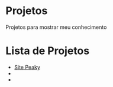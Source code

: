 # Projetos
 Projetos para mostrar meu conhecimento

<h1> Lista de Projetos </h1>
<ul><li><a href="https://sapuiat.github.io/projetos/peaky/index.html" target="_blank">Site Peaky</a><li>


<li><a href=""> </li>
